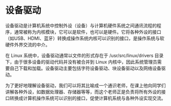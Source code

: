 # 设备驱动
设备驱动是计算机系统中控制外设（设备）与计算机硬件系统之间通讯流程的程序，通常被称为内核模块，它可以是软件，也可以是硬件。它将各种外设的接口（如USB、HDMI、蓝牙）转换成操作系统内核可以识别的接口，是操作系统与软硬件外界交流的中介。

在 Linux 系统中，设备驱动通常以文件的形式存在于 /usr/src/linux/drivers 目录下，由于很多设备的驱动代码并没有被合并到 Linux 内核中，因此系统管理员需要自己下载和加载。设备驱动主要包括字符设备驱动、块设备驱动以及网络设备驱动。

为了更好地理解设备驱动，我们可以将其比喻成一个通识老师，在课上他向同学们讲解各种外设，如数据处理器、存储器等等，而这个老师正是负责将所有外设的接口转换成计算机操作系统可以识别的接口，促使计算机系统与各种外设实现交流。